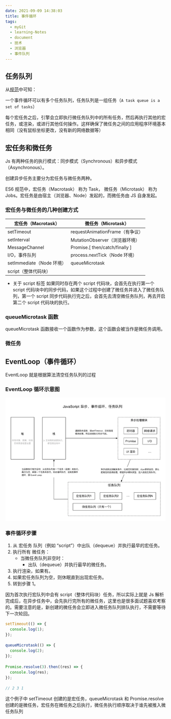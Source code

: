 ```yaml
---
date: 2021-09-09 14:38:03
title: 事件循环
tags:
  - myGit
  - learning-Notes
  - document
  - 技术
  - 浏览器
  - 事件队列
---
```


## 任务队列

从[规范](https://html.spec.whatwg.org/multipage/webappapis.html#event-loop)中可知：

一个事件循环可以有多个任务队列，任务队列是一组任务（`A task queue is a set of tasks`）

每个宏任务之后，引擎会立即执行微任务队列中的所有任务，然后再执行其他的宏任务，或渲染，或进行其他任何操作。这样确保了微任务之间的应用程序环境基本相同（没有鼠标坐标更改，没有新的网络数据等）

## 宏任务和微任务

Js 有两种任务的执行模式：同步模式（Synchronous）和异步模式（Asynchronous）。

创建异步任务主要分为宏任务与微任务两种。

ES6 规范中，宏任务（Macrotask） 称为 Task， 微任务（Microtask） 称为 Jobs。宏任务是由宿主（浏览器、Node）发起的，而微任务由 JS 自身发起。

### 宏任务与微任务的几种创建方式

| 宏任务（Macrotask）       | 微任务（Microtask）             |
| ------------------------- | ------------------------------- |
| setTimeout                | requestAnimationFrame（有争议） |
| setInterval               | MutationObserver（浏览器环境）  |
| MessageChannel            | Promise.[ then/catch/finally ]  |
| I/O，事件队列             | process.nextTick（Node 环境）   |
| setImmediate（Node 环境） | queueMicrotask                  |
| script（整体代码块）      |                                 |

- 关于 script 标签
  如果同时存在两个 script 代码块，会首先在执行第一个 script 代码块中的同步代码，如果这个过程中创建了微任务并进入了微任务队列，第一个 script 同步代码执行完之后，会首先去清空微任务队列，再去开启第二个 script 代码块的执行。

### queueMicrotask 函数

queueMicrotask 函数接收一个函数作为参数，这个函数会被当作是微任务调用。

### 微任务

## EventLoop（事件循环）

EventLoop 就是根据算法清空任务队列的过程

### EventLoop 循环示意图

![EventLoop循环示意图](/images/EventLoop循环示意图.webp)

### 事件循环步骤

1. 从 宏任务 队列（例如 “script”）中出队（dequeue）并执行最早的宏任务。
2. 执行所有 微任务：
   - 当微任务队列非空时：
     - 出队（dequeue）并执行最早的微任务。
3. 执行渲染，如果有。
4. 如果宏任务队列为空，则休眠直到出现宏任务。
5. 转到步骤 1。

因为首次执行宏队列中会有 script（整体代码块）任务，所以实际上就是 Js 解析完成后，在异步任务中，会先执行完所有的微任务，这里也是很多面试题喜欢考察的。需要注意的是，新创建的微任务会立即进入微任务队列排队执行，不需要等待下一次轮回。

```js
setTimeout(() => {
  console.log(1);
});

queueMicrotask(() => {
  console.log(2);
});

Promise.resolve(3).then((res) => {
  console.log(res);
});

// 2 3 1
```

这个例子中 setTimeout 创建的是宏任务，queueMicrotask 和 Promise.resolve 创建的是微任务，宏任务在微任务之后执行，微任务执行顺序取决于谁先被推入微任务队列
